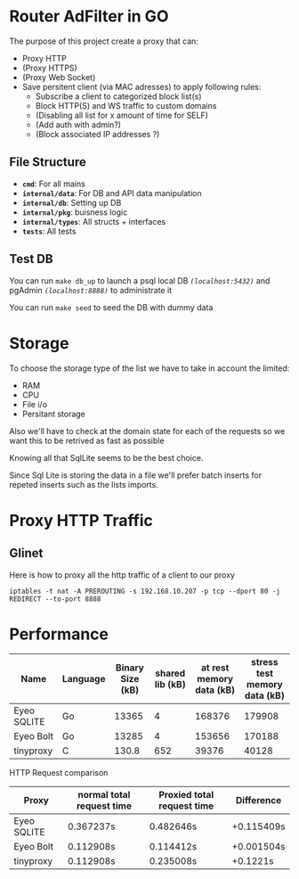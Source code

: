 # Router AdFilter in GO

The purpose of this project create a proxy that can:
  - Proxy HTTP
  - (Proxy HTTPS)
  - (Proxy Web Socket)
  - Save persitent client (via MAC adresses) to apply following rules:
    - Subscribe a client to categorized block list(s)
    - Block HTTP(S) and WS traffic to custom domains
    - (Disabling all list for x amount of time for SELF)
    - (Add auth with admin?)
    - (Block associated IP addresses ?)

## File Structure

- **`cmd`**: For all mains
- **`internal/data`**: For DB and API data manipulation
- **`internal/db`**: Setting up DB
- **`internal/pkg`**: buisness logic
- **`internal/types`**: All structs + interfaces
- **`tests`**: All tests

## Test DB

 You can run `make db_up` to launch a psql local DB *`(localhost:5432)`* and pgAdmin *`(localhost:8888)`* to administrate it

 You can run `make seed` to seed the DB with dummy data

# Storage

To choose the storage type of the list we have to take in account the limited:

- RAM
- CPU
- File i/o
- Persitant storage

Also we'll have to check at the domain state for each of the requests so we want this to be retrived as fast as possible

Knowing all that SqlLite seems to be the best choice.

Since Sql Lite is storing the data in a file we'll prefer batch inserts for repeted inserts such as the lists imports.

# Proxy HTTP Traffic
## Glinet

Here is how to proxy all the http traffic of a client to our proxy

 `iptables -t nat -A PREROUTING -s 192.168.10.207 -p tcp --dport 80 -j REDIRECT --to-port 8888`

# Performance

Name|Language|Binary Size (kB)|shared lib (kB)|at rest memory data (kB)|stress test memory data (kB)
---|---|---|---|---|---
Eyeo SQLITE|Go|13365|4|168376|179908
Eyeo Bolt|Go|13285|4|153656|170188
tinyproxy|C|130.8|652|39376|40128

HTTP Request comparison

 Proxy|normal total request time|Proxied total request time|Difference
---|---|---|---
Eyeo SQLITE|0.367237s|0.482646s|+0.115409s
Eyeo Bolt|0.112908s|0.114412s|+0.001504s
tinyproxy|0.112908s|0.235008s|+0.1221s

